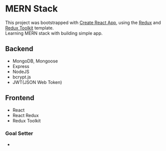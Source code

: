 # MERN Stack
This project was bootstrapped with [Create React App](https://github.com/facebook/create-react-app), using the [Redux](https://redux.js.org/) and [Redux Toolkit](https://redux-toolkit.js.org/) template.
<br />
Learning MERN stack with building simple app.


## Backend
- MongoDB, Mongoose 
- Express
- NodeJS
- bcrypt.js
- JWT(JSON Web Token)

## Frontend
- React
- React Redux
- Redux Toolkit

### Goal Setter
- 